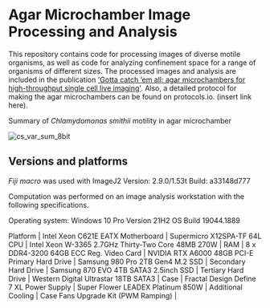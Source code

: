 # Agar Microchamber Image Processing and Analysis

This repository contains code for processing images of diverse motile organisms, as well as code for analyzing confinement space for a range of organisms of different sizes. The processed images and analysis are included in the publication ['Gotta catch ‘em all: agar microchambers for high-throughput single cell live imaging'](https://research.arcadiascience.com/pub/resource-agar-microchamber). Also, a detailed protocol for making the agar microchambers can be found on protocols.io. (insert link here).

Summary of _Chlamydomonas smithii_ motility in agar microchamber

![cs_var_sum_8bit](https://user-images.githubusercontent.com/110641190/231519235-1e491dec-f6c9-4967-aeda-124b9416d838.png)

## Versions and platforms

_Fiji macro_ was used with ImageJ2 Version: 2.9.0/1.53t Build: a33148d777

Computation was performed on an image analysis workstation with the following specifications.

Operating system: Windows 10 Pro Version 21H2 OS Build 19044.1889

Platform | Intel Xeon C621E EATX
Motherboard | Supermicro X12SPA-TF 64L
CPU | Intel Xeon W-3365 2.7GHz Thirty-Two Core 48MB 270W |
RAM | 8 x DDR4-3200 64GB ECC Reg.
Video Card | NVIDIA RTX A6000 48GB PCI-E
Primary Hard Drive | Samsung 980 Pro 2TB Gen4 M.2 SSD |
Secondary Hard Drive | Samsung 870 EVO 4TB SATA3 2.5inch SSD |
Tertiary Hard Drive | Western Digital Ultrastar 18TB SATA3 |
Case | Fractal Design Define 7 XL
Power Supply | Super Flower LEADEX Platinum 850W |
Additional Cooling | Case Fans Upgrade Kit (PWM Ramping) |
